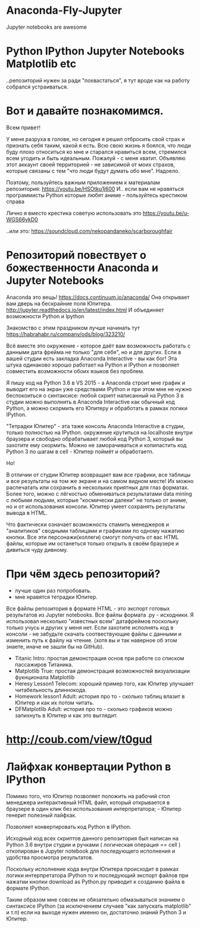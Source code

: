 # Anaconda-Fly-Jupyter
Jupyter notebooks are awesome

# Python IPython Jupyter Notebooks Matplotlib etc
..репозиторий нужен за ради "похвастаться", я тут вроде как на работу собрался устраиваться.

# Вот и давайте познакомимся.

Всем привет! 

У меня разруха в голове, но сегодня я решил отбросить свой страх и признать себя таким, какой я есть. Всю свою жизнь я боялся, что люди буду плохо относиться ко мне и старался нравиться всем, стремился всем угодить и быть идеальным. Пожалуй - с меня хватит. Объявляю этот аккаунт своей территорией - не зависимой от моих страхов, которые связаны с тем "что люди будут думать обо мне". Надоело.  

Поэтому, пользуйтесь важным приложением к материалам репозитория: https://youtu.be/HSOtku1j600
И.. если вам не нравяться программисты Python которые любят аниме - пользуйтесь крестиком справа 

Лично я вместо крестика советую использовать это https://youtu.be/u-WGS66ykD0

..или это: https://soundcloud.com/nekopandaneko/scarboroughfair

# Репозиторий повествует о божественности Anaconda и Jupyter Notebooks 

Anaconda это вещь! https://docs.continuum.io/anaconda/
Она открывает вам дверь на бескрайние поля Юпитера.
http://jupyter.readthedocs.io/en/latest/index.html
И объединяет возможности Python и Ipython 

Знакомство с этим праздником лучше начинать тут
https://habrahabr.ru/company/ods/blog/323210/

Всё вместе это окружение - которое даёт вам возможность работать с данными дата фрейма не только "для себя", но и для других. Если в вашей студии есть закладка Anaconda Interactive - вы как бог! Эта штука одинаково хорошо работает на Python и IPython и позволяет совместить возможности обоих языков без проблем. 

Я пишу код на Python 3.6 в VS 2015 - а Anaconda строит мне график и выводит его на экран уже средствами IPython и при этом мне не нужно беспокоиться о синтаксисе: любой скрипт написанный на Python 3 в студии можно выполнить в Anaconda Interactive как обычный код Python, а можно скормить его Юпитеру и обработать в рамках логики IPython.  

"Тетрадки Юпитер" - эта таже консоль Anaconda Interactive в студии, только полностью на IPython. окружение крутиться на localhoste внутри браузера и свободно обрабатывает любой код Python 3, который вы захотите ему скормить. Можно не заморачиваться и копипастить код Python 3 по шагам в cell - Юпитер поймёт и обработаетn.

Но! 

В отличии от студии Юпитер возвращает вам все графики, все таблицы и все результаты на том же экране и на самом видном месте! Их можно распечатать или сохранить в нескольких приятных для глаз форматах. Более того, можно с лёгкостью обмениваться результатами data mining с любыми людьми, которые "космически далеки" не только от аниме, но и от использования консоли. Юпитер умеет сохранять результаты вывода в HTML. 

Что фактически означает возможность спамить менеджеров и "аналитиков" сводными таблицами и графиками по одному нажатию кнопки. Все эти персонажи(коллеги) смогут получать от вас HTML файлы, которые им останеться только открыть в своём браузере и дивиться чуду дивному.

# При чём здесь репозиторий?  
- лучше один раз попробовать.
- мне нравятся тетрадки Юпитер.

Все файлы репозитория в формате HTML - это экспорт готовых результатов из Jupyter notebooks. Все файлы формата .py - исходники. Я использовал несколько "известных всем" датафреймов поскольку только учусь и других у меня нет. Если захотите исполнять код в консоли - не забудьте скачать соотвествующие файлы с данными и изменить путь к файлу на чтение. (хотя вы и так наверное об этом знаете, иначе не зашли бы на GitHub).

- Titanic Intro: проcтая демонстрация основ при работе со списком пассажиров Титаника.
- Matplotlib True: простая демонстрация возможностей визуализации фукнционала Matplotlib
- Heresy Lesson1 Telecom: хороший пример того, как Юпитер улучшает читабельность длиннокода.
- Homework lesson1 Adult: история про то - сколько таблиц влазит в Юпитер и как их потом читать.
- DFMatplotlib Adult: история про то - сколько графиков можно запихнуть в Юпитер и как это выглядит.

# http://coub.com/view/t0gud

# Лайфхак конвертации Python в IPython

Помимо того, что Юпитер позволяет положить на рабочий стол менеджера интерактивный HTML файл, который открывается в браузере в один клик без использования интерпретатора; - Юпитер генерит полезный лайфхак. 

Позволяет конвертировать код Python в IPython.

Исходный код всех скриптов данного репозитория был написан на Python 3.6 внутри студии и ручками ( логическая операция == cell ) откопирован в Jupyter notebook для последующего исполнения и удобства просмотра результатов. 

Поскольку исполнение кода внутри Юпитера происходит в рамках логики интерпретатора IPython то и последующий экспорт файлов при нажатии кнопки download as Python.py приводит к созданию файла в формате IPython. 

Таким образом мне совсем не обязательно обмазываться знанием о синтаксисе IPython (за исключением случаев "как запускать matplotlib" и т.п) если на выходе нужен именно он, достаточно знаний Python 3 и Юпитер.


